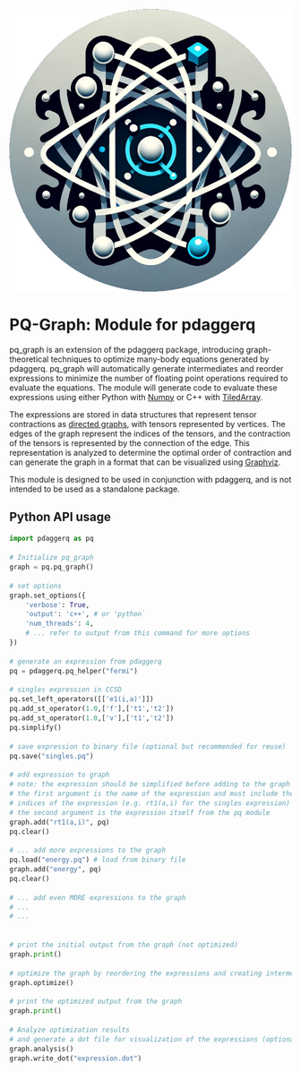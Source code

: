 ![pq_graph Logo](./pq_graph.png)
# PQ-Graph: Module for pdaggerq

pq_graph is an extension of the pdaggerq package, introducing graph-theoretical techniques to optimize many-body equations generated by pdaggerq. pq_graph will automatically generate intermediates and reorder expressions to minimize the number of floating point operations required to evaluate the equations. The module will generate code to evaluate these expressions using either Python with [Numpy](https://numpy.org/)
or C++ with [TiledArray](https://valeevgroup.github.io/tiledarray/dox-master/index.html).

The expressions are stored in data structures that represent tensor contractions as [directed graphs](https://en.wikipedia.org/wiki/Quiver_(mathematics)), with tensors represented by vertices. The edges of the graph represent the indices of the tensors, and the contraction of the tensors is represented by the connection of the edge. This representation is analyzed to determine the optimal order of contraction and can generate the graph in a format that can be visualized using [Graphviz](https://graphviz.org/). 

This module is designed to be used in conjunction with pdaggerq, and is not intended to be used as a standalone package.

## Python API usage

```python
import pdaggerq as pq

# Initialize pq_graph
graph = pq.pq_graph()

# set options
graph.set_options({
    'verbose': True,
    'output': 'c++', # or 'python`
    'num_threads': 4,
    # ... refer to output from this command for more options
})

# generate an expression from pdaggerq
pq = pdaggerq.pq_helper("fermi")

# singles expression in CCSD
pq.set_left_operators([['e1(i,a)']])
pq.add_st_operator(1.0,['f'],['t1','t2'])
pq.add_st_operator(1.0,['v'],['t1','t2'])
pq.simplify()

# save expression to binary file (optional but recommended for reuse)
pq.save("singles.pq")

# add expression to graph
# note: the expression should be simplified before adding to the graph
# the first argument is the name of the expression and must include the
# indices of the expression (e.g. rt1(a,i) for the singles expression)
# the second argument is the expression itself from the pq module
graph.add("rt1(a,i)", pq)
pq.clear()

# ... add more expressions to the graph
pq.load("energy.pq") # load from binary file
graph.add("energy", pq)
pq.clear()

# ... add even MORE expressions to the graph
# ...
# ...


# print the initial output from the graph (not optimized)
graph.print()

# optimize the graph by reordering the expressions and creating intermediates
graph.optimize()

# print the optimized output from the graph
graph.print()

# Analyze optimization results 
# and generate a dot file for visualization of the expressions (optional, requires graphviz)
graph.analysis()
graph.write_dot("expression.dot")
```

